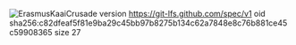 ![ErasmusKaaiCrusade](https://github.com/ar73r0/ErasmusKaaiCrusader-IX-V2/assets/153285643/ab7f4122-b56c-4666-9fb2-b9bbdffceff9)
version https://git-lfs.github.com/spec/v1
oid sha256:c82dfeaf5f81e9ba29c45bb97b8275b134c62a7848e8c76b881ce45c59908365
size 27

